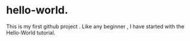 # hello-world.
This is my first github project .
Like any beginner , I have started with the Hello-World tutorial.
